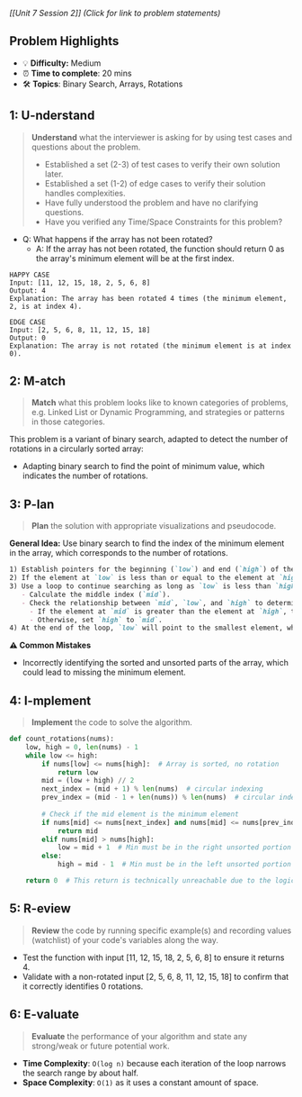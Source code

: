 *[[Unit 7 Session 2]] (Click for link to problem statements)*

## Problem Highlights

* 💡 **Difficulty:** Medium
* ⏰ **Time to complete**: 20 mins
* 🛠️ **Topics**: Binary Search, Arrays, Rotations
    
## 1: U-nderstand
 
> **Understand** what the interviewer is asking for by using test cases and questions about the problem.
> - Established a set (2-3) of test cases to verify their own solution later.
> - Established a set (1-2) of edge cases to verify their solution handles complexities.
> - Have fully understood the problem and have no clarifying questions.
> - Have you verified any Time/Space Constraints for this problem?

- Q: What happens if the array has not been rotated?
  - A: If the array has not been rotated, the function should return 0 as the array's minimum element will be at the first index.

```
HAPPY CASE
Input: [11, 12, 15, 18, 2, 5, 6, 8]
Output: 4
Explanation: The array has been rotated 4 times (the minimum element, 2, is at index 4).

EDGE CASE
Input: [2, 5, 6, 8, 11, 12, 15, 18]
Output: 0
Explanation: The array is not rotated (the minimum element is at index 0).
```
    
## 2: M-atch

> **Match** what this problem looks like to known categories of problems, e.g. Linked List or Dynamic Programming, and strategies or patterns in those categories.

This problem is a variant of binary search, adapted to detect the number of rotations in a circularly sorted array:

- Adapting binary search to find the point of minimum value, which indicates the number of rotations.

## 3: P-lan

> **Plan** the solution with appropriate visualizations and pseudocode.

**General Idea:** Use binary search to find the index of the minimum element in the array, which corresponds to the number of rotations.

```markdown
1) Establish pointers for the beginning (`low`) and end (`high`) of the array.
2) If the element at `low` is less than or equal to the element at `high`, the array is not rotated.
3) Use a loop to continue searching as long as `low` is less than `high`:
   - Calculate the middle index (`mid`).
   - Check the relationship between `mid`, `low`, and `high` to determine the unsorted part:
     - If the element at `mid` is greater than the element at `high`, the rotation is in the right half, set `low` to `mid + 1`.
     - Otherwise, set `high` to `mid`.
4) At the end of the loop, `low` will point to the smallest element, which is the number of rotations.
```

**⚠️ Common Mistakes**

- Incorrectly identifying the sorted and unsorted parts of the array, which could lead to missing the minimum element.

## 4: I-mplement

> **Implement** the code to solve the algorithm.

```python
def count_rotations(nums):
    low, high = 0, len(nums) - 1
    while low <= high:
        if nums[low] <= nums[high]:  # Array is sorted, no rotation
            return low
        mid = (low + high) // 2
        next_index = (mid + 1) % len(nums)  # circular indexing
        prev_index = (mid - 1 + len(nums)) % len(nums)  # circular indexing
        
        # Check if the mid element is the minimum element
        if nums[mid] <= nums[next_index] and nums[mid] <= nums[prev_index]:
            return mid
        elif nums[mid] > nums[high]:
            low = mid + 1  # Min must be in the right unsorted portion
        else:
            high = mid - 1  # Min must be in the left unsorted portion

    return 0  # This return is technically unreachable due to the logic
```

## 5: R-eview

> **Review** the code by running specific example(s) and recording values (watchlist) of your code's variables along the way.

- Test the function with input [11, 12, 15, 18, 2, 5, 6, 8] to ensure it returns 4.
- Validate with a non-rotated input [2, 5, 6, 8, 11, 12, 15, 18] to confirm that it correctly identifies 0 rotations.

## 6: E-valuate

> **Evaluate** the performance of your algorithm and state any strong/weak or future potential work.

* **Time Complexity**: `O(log n)` because each iteration of the loop narrows the search range by about half.
* **Space Complexity**: `O(1)` as it uses a constant amount of space.
